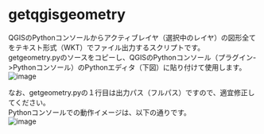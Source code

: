 # getqgisgeometry
QGISのPythonコンソールからアクティブレイヤ（選択中のレイヤ）の図形全てをテキスト形式（WKT）でファイル出力するスクリプトです。  
getgeometry.pyのソースをコピーし、QGISのPythonコンソール（プラグイン->Pythonコンソール）のPythonエディタ（下図）に貼り付けて使用します。  
![image](https://user-images.githubusercontent.com/74547674/124368750-1f6bc780-dc9f-11eb-90dd-b6f89517dad9.png)

なお、getgeometry.pyの１行目は出力パス（フルパス）ですので、適宜修正してください。  
Pythonコンソールでの動作イメージは、以下の通りです。  
![image](https://user-images.githubusercontent.com/74547674/124367266-9ea5cf00-dc90-11eb-9ef5-b5136fb582fe.png)
